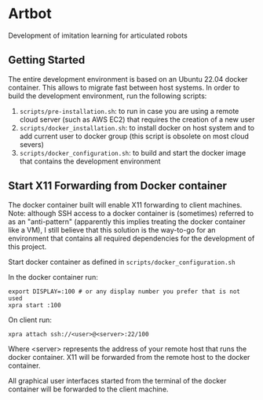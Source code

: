 # Artbot

Development of imitation learning for articulated robots


## Getting Started

The entire development environment is based on an Ubuntu 22.04 docker container.
This allows to migrate fast between host systems. In order to build the development environment, run the following scripts:

1. ```scripts/pre-installation.sh```: to run in case you are using a remote cloud server (such as AWS EC2) that requires the creation of a new user
2. ```scripts/docker_installation.sh```: to install docker on host system and to add current user to docker group (this script is obsolete on most cloud severs)
3. ```scripts/docker_configuration.sh```: to build and start the docker image that contains the development environment

## Start X11 Forwarding from Docker container

The docker container built will enable X11 forwarding to client machines. <br/>
Note: although SSH access to a docker container is (sometimes) referred to as an "anti-pattern" (apparently this implies treating the docker container like a VM), I still believe that this solution is the way-to-go for an environment that contains all required dependencies for the development of this project.

Start docker container as defined in ```scripts/docker_configuration.sh```

In the docker container run:
```
export DISPLAY=:100 # or any display number you prefer that is not used
xpra start :100
```

On client run:
```
xpra attach ssh://<user>@<server>:22/100
```
Where \<server\> represents the address of your remote host that runs the docker container. X11 will be forwarded from the remote host to the docker container.

All graphical user interfaces started from the terminal of the docker container will be forwarded to the client machine.